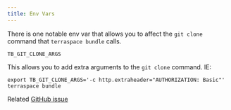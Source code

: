 ```yaml
---
title: Env Vars
---
```


There is one notable env var that allows you to affect the `git clone` command that `terraspace bundle` calls.

    TB_GIT_CLONE_ARGS

This allows you to add extra arguments to the `git clone` command. IE:

    export TB_GIT_CLONE_ARGS='-c http.extraheader="AUTHORIZATION: Basic"'
    terraspace bundle

Related [GitHub issue](https://github.com/boltops-tools/terraspace-bundler/issues/6#issuecomment-859623939)
